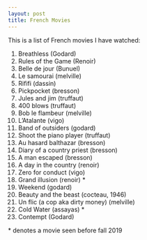 ```yaml
---
layout: post
title: French Movies
---
```


This is a list of French movies I have watched:

1. Breathless (Godard)
2. Rules of the Game (Renoir)
3. Belle de jour (Bunuel)
4. Le samourai (melville)
5. Rififi (dassin)
6. Pickpocket (bresson)
7. Jules and jim (truffaut)
8. 400 blows (truffaut)
9. Bob le flambeur (melville)
10. L’Atalante (vigo)
11. Band of outsiders (godard)
12. Shoot the piano player (truffaut)
13. Au hasard balthazar (bresson)
14. Diary of a country priest (bresson)
15. A man escaped (bresson)
16. A day in the country (renoir)
17. Zero for conduct (vigo)
18. Grand illusion (renoir) *
19. Weekend (godard)
20. Beauty and the beast (cocteau, 1946)
21. Un flic (a cop aka dirty money) (melville)
22. Cold Water (assayas) *
23. Contempt (Godard)

\* denotes a movie seen before fall 2019

